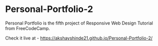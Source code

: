 # Personal-Portfolio-2

Personal Portfolio is the fifth project of Responsive Web Design Tutorial from FreeCodeCamp.

Check it live at - https://akshayshinde21.github.io/Personal-Portfolio-2/
